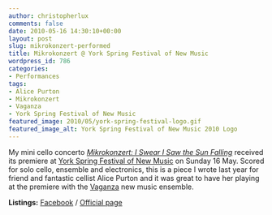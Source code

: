 ```yaml
---
author: christopherlux
comments: false
date: 2010-05-16 14:30:10+00:00
layout: post
slug: mikrokonzert-performed
title: Mikrokonzert @ York Spring Festival of New Music
wordpress_id: 786
categories:
- Performances
tags:
- Alice Purton
- Mikrokonzert
- Vaganza
- York Spring Festival of New Music
featured_image: 2010/05/york-spring-festival-logo.gif
featured_image_alt: York Spring Festival of New Music 2010 Logo
---
```


My mini cello concerto [_Mikrokonzert: I Swear I Saw the Sun Falling_](/2009/06/mikrokonzert-2/) received its premiere at [York Spring Festival of New Music](http://www.yorkspringfestival.co.uk/) on Sunday 16 May. Scored for solo cello, ensemble and electronics, this is a piece I wrote last year for friend and fantastic cellist Alice Purton and it was great to have her playing at the premiere with the [Vaganza](http://www.vaganza.manchester.ac.uk/) new music ensemble.

**Listings:** [Facebook](http://www.facebook.com/event.php?eid=186340652629) / [Official page](http://www.yorkspringfestival.co.uk/2010/conference/index.html)

